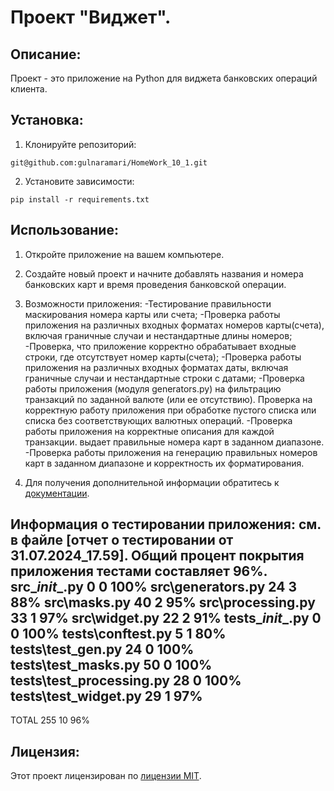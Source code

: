 # Проект "Виджет".

## Описание:
Проект - это приложение на Python для виджета банковских операций клиента.

## Установка:
1. Клонируйте репозиторий:
```
git@github.com:gulnaramari/HomeWork_10_1.git
```
2. Установите зависимости:
```
pip install -r requirements.txt

```
## Использование:
1. Откройте приложение на вашем компьютере.
2. Создайте новый проект и начните добавлять названия и номера банковских карт и время проведения банковской операции. 
3. Возможности приложения:
-Тестирование правильности маскирования номера карты или счета;
-Проверка работы приложения на различных входных форматах номеров карты(счета), включая граничные случаи и нестандартные длины номеров;
-Проверка, что приложение корректно обрабатывает входные строки, где отсутствует номер карты(счета);
-Проверка работы приложения на различных входных форматах даты, включая граничные случаи и нестандартные строки с датами;
-Проверка работы приложения (модуля generators.py) на фильтрацию транзакций по заданной валюте (или ее отсутствию). Проверка на
корректную работу приложения при обработке пустого списка или списка без соответствующих валютных операций. 
-Проверка работы приложения на корректные описания для каждой транзакции.
выдает правильные номера карт в заданном диапазоне.
-Проверка работы приложения на генерацию правильных номеров карт в заданном диапазоне и корректность их форматирования.

4. Для получения дополнительной информации обратитесь к [документации](docs/README.md).

Информация о тестировании приложения:
см. в файле [отчет о тестировании от 31.07.2024_17.59].
Общий процент покрытия приложения тестами составляет 96%.
src\__init__.py                0      0   100%
src\generators.py             24      3    88%
src\masks.py                  40      2    95%
src\processing.py             33      1    97%
src\widget.py                 22      2    91%
tests\__init__.py              0      0   100%
tests\conftest.py              5      1    80%
tests\test_gen.py             24      0   100%
tests\test_masks.py           50      0   100%
tests\test_processing.py      28      0   100%
tests\test_widget.py          29      1    97%
----------------------------------------------
TOTAL                        255     10    96%



## Лицензия:

Этот проект лицензирован по [лицензии MIT](LICENSE).